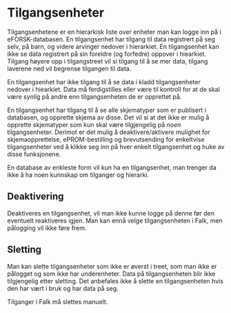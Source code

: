 # Tilgangsenheter

Tilgangsenhetene er en hierarkisk liste over enheter man kan logge inn på i eFORSK-databasen. En tilgangsenhet har tilgang til data registrert på seg selv, på barn, og videre arvinger nedover i hierarkiet. En tilgangsenhet kan ikke se data registrert på sin foreldre (og forfedre) oppover i hiearkiet. Tilgang høyere opp i tilgangstreet vil si tilgang til å se mer data, tilgang laverene ned vil begrense tilgangen til data.

En tilgangsenhet har ikke tilgang til å se data i kladd tilgangsenheter nedover i hiearkiet. Data må ferdigstilles eller være til kontroll for at de skal være synlig på andre enn tilgangsenheten de er opprettet på. 

En tilgangsenhet har tilgang til å se alle skjematyper som er publisert i databasen, og opprette skjema av disse. Det vil si at det ikke er mulig å opprette skjematyper som kun skal være tilgjengelig på *noen* tilgangsenheter. Derimot er det mulig å deaktivere/aktivere mulighet for skjemaopprettelse, ePROM-bestilling og brevutsending for enkeltvise tilgangsenheter ved å klikke seg inn på hver enkelt tilgangsenhet og huke av disse funksjonene. 
 
En database av enkleste form vil kun ha en tilgangsenhet, man trenger da ikke å ha noen kunnskap om tilganger og hierarki.

## Deaktivering

Deaktiveres en tilgangsenhet, vil man ikke kunne logge på denne før den eventuelt reaktiveres igjen. Man kan ennå velge tilgangsenheten i Falk, men pålogging vil ikke føre frem.

## Sletting

Man kan slette tilgangsenheter som ikke er øverst i treet, som man ikke er pålogget og som ikke har underenheter. Data på tilgangsenheten blir ikke tilgjengelig etter sletting. Det anbefales ikke å slette en tilgangsenheten hvis den har vært i bruk og har data på seg.

Tilganger i Falk må slettes manuelt.
